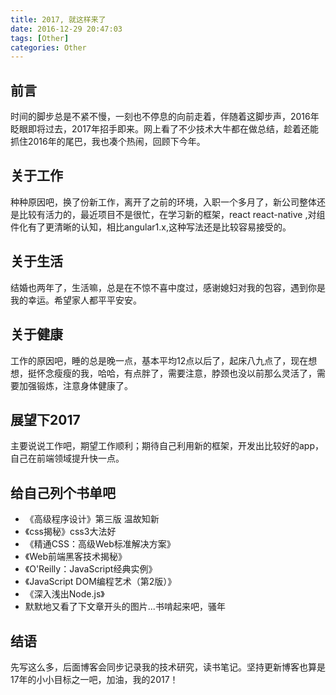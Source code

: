 ```yaml
---
title: 2017, 就这样来了
date: 2016-12-29 20:47:03
tags: [Other]
categories: Other
---
```


## 前言
时间的脚步总是不紧不慢，一刻也不停息的向前走着，伴随着这脚步声，2016年眨眼即将过去，2017年招手即来。网上看了不少技术大牛都在做总结，趁着还能抓住2016年的尾巴，我也凑个热闹，回顾下今年。
## 关于工作
种种原因吧，换了份新工作，离开了之前的环境，入职一个多月了，新公司整体还是比较有活力的，最近项目不是很忙，在学习新的框架，react react-native ,对组件化有了更清晰的认知，相比angular1.x,这种写法还是比较容易接受的。
## 关于生活
结婚也两年了，生活嘛，总是在不惊不喜中度过，感谢媳妇对我的包容，遇到你是我的幸运。希望家人都平平安安。
## 关于健康
工作的原因吧，睡的总是晚一点，基本平均12点以后了，起床八九点了，现在想想，挺怀念瘦瘦的我，哈哈，有点胖了，需要注意，脖颈也没以前那么灵活了，需要加强锻炼，注意身体健康了。
## 展望下2017
主要说说工作吧，期望工作顺利；期待自己利用新的框架，开发出比较好的app，自己在前端领域提升快一点。
## 给自己列个书单吧
* 《高级程序设计》第三版 温故知新
* 《css揭秘》css3大法好
* 《精通CSS：高级Web标准解决方案》
* 《Web前端黑客技术揭秘》
* 《O'Reilly：JavaScript经典实例》
* 《JavaScript DOM编程艺术（第2版）》
* 《深入浅出Node.js》
*  默默地又看了下文章开头的图片...书啃起来吧，骚年


## 结语
先写这么多，后面博客会同步记录我的技术研究，读书笔记。坚持更新博客也算是17年的小小目标之一吧，加油，我的2017！


  [1]: http://oiukswkar.bkt.clouddn.com/2017.jpeg
